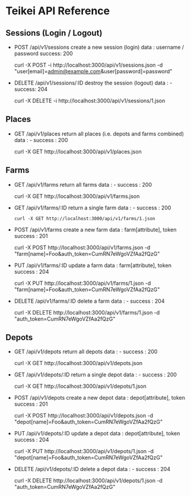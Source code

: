 # Teikei API Reference

## Sessions (Login / Logout)

- POST /api/v1/sessions
   create a new session (login)
   data : username / password
   success: 200

   curl -X POST -i http://localhost:3000/api/v1/sessions.json -d "user[email]=admin@example.com&user[password]=password"


- DELETE /api/v1/sessions/:ID
   destroy the session (logout)
   data : -
   success: 204

   curl -X DELETE -i http://localhost:3000/api/v1/sessions/1.json

## Places

- GET /api/v1/places
   return all places (i.e. depots and farms combined)
   data  : -
   success : 200

   curl -X GET http://localhost:3000/api/v1/places.json


## Farms

- GET /api/v1/farms
    return all farms
    data  : -
    success : 200

    curl -X GET http://localhost:3000/api/v1/farms.json

- GET /api/v1/farms/:ID
    return a single farm
    data  : -
    success : 200

      curl -X GET http://localhost:3000/api/v1/farms/1.json

- POST /api/v1/farms
    create a new farm
    data  : farm[attribute], token
    success : 201

    curl -X POST http://localhost:3000/api/v1/farms.json -d "farm[name]=Foo&auth_token=CumRN7eWgoVZfAa2fQzG"

- PUT /api/v1/farms/:ID
    update a farm
    data  : farm[attribute], token
    success : 204

    curl -X PUT http://localhost:3000/api/v1/farms/1.json -d "farm[name]=Foo&auth_token=CumRN7eWgoVZfAa2fQzG"

- DELETE /api/v1/farms/:ID
    delete a farm
    data  : -
    success : 204

    curl -X DELETE http://localhost:3000/api/v1/farms/1.json -d "auth_token=CumRN7eWgoVZfAa2fQzG"

## Depots

- GET /api/v1/depots
    return all depots
    data  : -
    success : 200

    curl -X GET http://localhost:3000/api/v1/depots.json

- GET /api/v1/depots/:ID
    return a single depot
    data  : -
    success : 200

    curl -X GET http://localhost:3000/api/v1/depots/1.json

- POST /api/v1/depots
    create a new depot
    data  : depot[attribute], token
    success : 201

    curl -X POST http://localhost:3000/api/v1/depots.json -d "depot[name]=Foo&auth_token=CumRN7eWgoVZfAa2fQzG"

- PUT /api/v1/depots/:ID
    update a depot
    data  : depot[attribute], token
    success : 204

    curl -X PUT http://localhost:3000/api/v1/depots/1.json -d "depot[name]=Foo&auth_token=CumRN7eWgoVZfAa2fQzG"

- DELETE /api/v1/depots/:ID
    delete a depot
    data  : -
    success : 204

    curl -X DELETE http://localhost:3000/api/v1/depots/1.json -d "auth_token=CumRN7eWgoVZfAa2fQzG"
